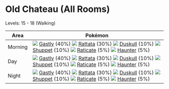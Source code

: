 # Old Chateau (All Rooms)
Levels: 15 - 18 (Walking)

Area       | Pokémon
---        | ---
Morning    | ![][092]  [Gastly] (40%) ![][019]  [Rattata] (30%) ![][355]  [Duskull] (10%)  ![][353]  [Shuppet] (10%) ![][020]  [Raticate] (5%) ![][093]  [Haunter] (5%)<br>
Day        | ![][092]  [Gastly] (40%) ![][019]  [Rattata] (30%) ![][355]  [Duskull] (10%)  ![][353]  [Shuppet] (10%) ![][020]  [Raticate] (5%) ![][093]  [Haunter] (5%)<br>
Night      | ![][092]  [Gastly] (40%) ![][019]  [Rattata] (30%) ![][355]  [Duskull] (10%)  ![][353]  [Shuppet] (10%) ![][020]  [Raticate] (5%) ![][093]  [Haunter] (5%)<br>


[Rattata]: /pokemon_changes/019/
[Raticate]: /pokemon_changes/020/
[Gastly]: /pokemon_changes/092/
[Haunter]: /pokemon_changes/093/
[Shuppet]: /pokemon_changes/353/
[Duskull]: /pokemon_changes/355/
[019]: /img/pokemon/019.png
[020]: /img/pokemon/020.png
[092]: /img/pokemon/092.png
[093]: /img/pokemon/093.png
[353]: /img/pokemon/353.png
[355]: /img/pokemon/355.png
